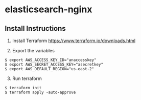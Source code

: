 # elasticsearch-nginx

## Install Instructions 

1. Install Terraform 
https://www.terraform.io/downloads.html

2. Export the variables 

```
$ export AWS_ACCESS_KEY_ID="anaccesskey"
$ export AWS_SECRET_ACCESS_KEY="asecretkey"
$ export AWS_DEFAULT_REGION="us-east-2"

```

3. Run terraform 

```
$ terraform init
$ terraform apply -auto-approve 
```

